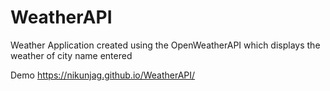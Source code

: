 # WeatherAPI
Weather Application created using the OpenWeatherAPI which displays the weather of city name entered

Demo https://nikunjag.github.io/WeatherAPI/
